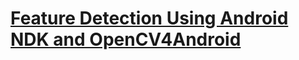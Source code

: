 # [Feature Detection Using Android NDK and OpenCV4Android](https://yehwan.notion.site/2022-7-15-2b5ddedc5b3a48c397c3bc62db04a6f1)
